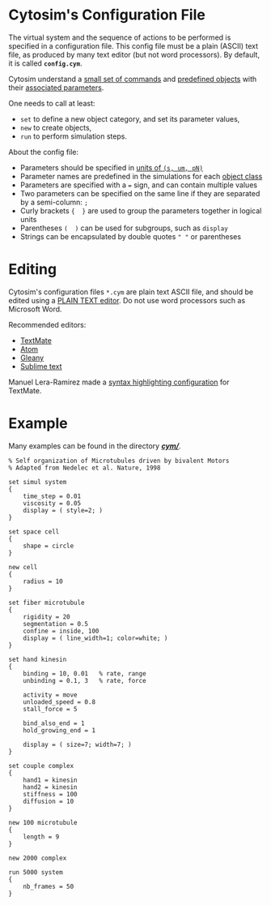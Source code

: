 # Cytosim's Configuration File

The virtual system and the sequence of actions to be performed is specified in a configuration file. 
This config file must be a plain (ASCII) text file, as produced by many text editor (but not word processors).
By default, it is called **`config.cym`**.
 
Cytosim understand a [small set of commands](commands.md) and [predefined objects](objects.md) with their [associated parameters](parameters.md).

One needs to call at least:

 - `set` to define a new object category, and set its parameter values,
 - `new` to create objects,
 - `run` to perform simulation steps. 

About the config file:

- Parameters should be specified in [units of `(s, um, pN)`](units.md)
- Parameter names are predefined in the simulations for each [object class](objects.md)
- Parameters are specified with a ` = ` sign, and can contain multiple values
- Two parameters can be specified on the same line if they are separated by a semi-column: `;`
- Curly brackets `{  }` are used to group the parameters together in logical units
- Parentheses `(  )` can be used for subgroups, such as `display`
- Strings can be encapsulated by double quotes `" "` or parentheses  

# Editing

Cytosim's configuration files `*.cym` are plain text ASCII file, and should be edited using a [PLAIN TEXT editor](https://en.wikipedia.org/wiki/Text_editor).
Do not use word processors such as Microsoft Word. 

Recommended editors:

- [TextMate](https://macromates.com)
- [Atom](https://atom.io)
- [Gleany](https://www.geany.org)
- [Sublime text](https://www.sublimetext.com)

Manuel Lera-Ramirez made a [syntax highlighting configuration](../misc/Cytosim.tmbundle.zip) for TextMate.

# Example
 
Many examples can be found in the directory [***cym/***](../../cym).
	 

	% Self organization of Microtubules driven by bivalent Motors
	% Adapted from Nedelec et al. Nature, 1998
	
	set simul system
	{
		time_step = 0.01
		viscosity = 0.05
		display = ( style=2; )
	}
	
	set space cell
	{
		shape = circle
	}
	
	new cell
	{   
		radius = 10
	}

	set fiber microtubule
	{
		rigidity = 20
		segmentation = 0.5
		confine = inside, 100
		display = ( line_width=1; color=white; )
	}
	
	set hand kinesin
	{
		binding = 10, 0.01   % rate, range
		unbinding = 0.1, 3   % rate, force
		
		activity = move
		unloaded_speed = 0.8
		stall_force = 5
	
		bind_also_end = 1
		hold_growing_end = 1
	
		display = ( size=7; width=7; )
	}
	
	set couple complex
	{
		hand1 = kinesin
		hand2 = kinesin
		stiffness = 100
		diffusion = 10
	}
	
	new 100 microtubule
	{
		length = 9
	}
	
	new 2000 complex
	
	run 5000 system
	{
		nb_frames = 50
	}
	
